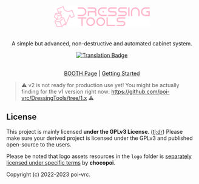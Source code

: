 <div align="center">
  <a href="#">
    <img src="logo/png/dt-banner-pink.png" width="50%">
  </a>
  
  <br>
  <br>
  
  <p>
    A simple but advanced, non-destructive and automated cabinet system.
  </p>
  
  <a href="https://weblate.chocopoi.com/projects/dressingtools/">
    <img alt="Translation Badge" src="https://weblate.chocopoi.com/widgets/dressingtools/-/unity-tool/svg-badge.svg">
  </a>
  
  <br>
  <br>

  [BOOTH Page](https://chocopoi.booth.pm/items/3639300) | [Getting Started](https://dressingtools.chocopoi.com/)
</div>

> :warning: v2 is not ready for production use yet! You might be actually finding for the v1 version right now: https://github.com/poi-vrc/DressingTools/tree/1.x :warning:

## License
This project is mainly licensed **under the GPLv3 License**. ([tl;dr](https://tldrlegal.com/license/gnu-general-public-license-v3-(gpl-3))) Please make sure your derived project is licensed under the GPLv3 and published open-source to the users.

Please be noted that logo assets resources in the `logo` folder is [separately licensed under specific terms](logo/README.md) by **chocopoi**.

Copyright (c) 2022-2023 poi-vrc.

